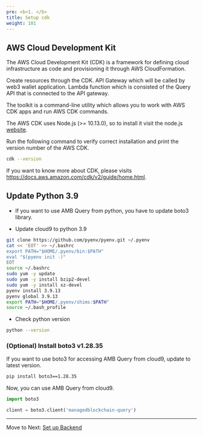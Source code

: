 ```yaml
---
pre: <b>1. </b>
title: Setup cdk
weight: 101
---
```


## AWS Cloud Development Kit

The AWS Cloud Development Kit (CDK) is a framework for defining cloud infrastructure as code and provisioning it through AWS CloudFormation.


Create resources through the CDK.
API Gateway which will be called by web3 wallet application. 
Lambda function which is consisted of the Query API that is connected to the API gateway.

The toolkit is a command-line utility which allows you to work with AWS CDK apps and run AWS CDK commands. 

The AWS CDK uses Node.js (>= 10.13.0), so to install it visit the node.js [website](https://nodejs.org/en).


Run the following command to verify correct installation and print the version number of the AWS CDK.
```bash
cdk --version
```

If you want to know more about CDK, please visits https://docs.aws.amazon.com/cdk/v2/guide/home.html.


## Update Python 3.9

- If you want to use AMB Query from python, you have to update boto3 library.

- Update cloud9 to python 3.9

```bash
git clone https://github.com/pyenv/pyenv.git ~/.pyenv
cat << 'EOT' >> ~/.bashrc
export PATH="$HOME/.pyenv/bin:$PATH"
eval "$(pyenv init -)"
EOT
source ~/.bashrc
sudo yum -y update
sudo yum -y install bzip2-devel
sudo yum -y install xz-devel
pyenv install 3.9.13
pyenv global 3.9.13
export PATH="$HOME/.pyenv/shims:$PATH"
source ~/.bash_profile
```

- Check python version
```bash
python --version
```

### (Optional) Install boto3 v1.28.35

If you want to use boto3 for accessing AMB Query from cloud9, update to latest version.


```bash
pip install boto3==1.28.35
```

Now, you can use AMB Query from cloud9.

```python
import boto3

client = boto3.client('managedblockchain-query')
```


----
Move to Next: [Set up Backend](../01-setup-backend/index.en.md)